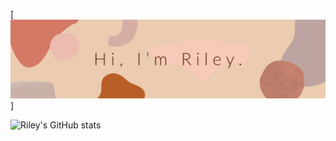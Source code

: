 [![Header](https://github.com/rileybutterfield/rileybutterfield/blob/main/banner.jpg "Header")]

<!--
**rileybutterfield/rileybutterfield** is a ✨ _special_ ✨ repository because its `README.md` (this file) appears on your GitHub profile.

Here are some ideas to get you started:

- 🔭 I’m currently working on ...
- 🌱 I’m currently learning ...
- 👯 I’m looking to collaborate on ...
- 🤔 I’m looking for help with ...
- 💬 Ask me about ...
- 📫 How to reach me: ...
- 😄 Pronouns: ...
- ⚡ Fun fact: ...
-->


![Riley's GitHub stats](https://github-readme-stats.vercel.app/api?username=rileybutterfield&show_icons=true&theme=onedark)

